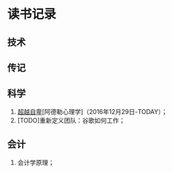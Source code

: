 # 读书记录


## 技术

## 传记

## 科学
1. [超越自卑][1][阿德勒心理学]（2016年12月29日-TODAY）；
2. [TODO]重新定义团队：谷歌如何工作；

## 会计
1. 会计学原理；

[1]:	science/%E8%B6%85%E8%B6%8A%E8%87%AA%E5%8D%91.md "超越自卑"